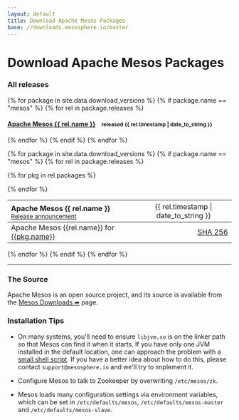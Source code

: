 ```yaml
---
layout: default
title: Download Apache Mesos Packages
base: //downloads.mesosphere.io/master
---
```


<div class="page-header">
  <h1>Download Apache Mesos Packages</h1>
</div>

### All releases

{% for package in site.data.download_versions %}
{% if package.name == "mesos" %}
{% for rel in package.releases %}
<h4>
  <a href="#apache-mesos-{{ rel.name }}" title="Show packages for Apache Mesos Apache Mesos {{ rel.name }}">Apache Mesos {{ rel.name }}</a>&nbsp;&nbsp;&nbsp;
  <small>released
    <time datetime="{{ rel.timestamp | date_to_xmlschema }}">{{ rel.timestamp | date_to_string }}</time>
  </small>
</h4>
{% endfor %}
{% endif %}
{% endfor %}

{% for package in site.data.download_versions %}
{% if package.name == "mesos" %}
{% for rel in package.releases %}
<div id="apache-mesos-{{ rel.release_group }}"></div>
<table class="table table-striped" id="apache-mesos-{{ rel.name }}">
  <thead>
    <tr>
      <th valign="bottom" align="left">
        <span class="h4">Apache Mesos {{ rel.name }}</span>
        <small style="font-weight:normal;">
          <a href="{{ rel.announcement }}" title="Release announcement for Apache Mesos {{ rel.name }}">Release announcement</a>
        </small>
      </th>
      <th class="text-right">
        <span title="Release date for Apache Mesos {{ rel.name }}" style="font-weight:normal;">
          <time datetime="{{ rel.timestamp | date_to_xmlschema }}">{{ rel.timestamp | date_to_string  }}</time>
        </span>
      </th>
    </tr>
  </thead>
  <tbody>

  {% for pkg in rel.packages %}
  <tr>
    <td>Apache Mesos {{rel.name}} for
      <a href="http:{{ page.base }}/{{ pkg.path }}" title="Apache Mesos {{rel.name}} for {{pkg.name}}">{{pkg.name}}</a>
    </td>
    <td align="right">
      <a href="http:{{ page.base }}/{{ pkg.path }}.sha256" title="SHA 256 for Apache Mesos {{rel.name}} for {{pkg.name}}">SHA 256</a>
    </td>
  </tr>
  {% endfor %}
  </tbody>
</table>
{% endfor %}
{% endif %}
{% endfor %}

---

### The Source
Apache Mesos is an open source project, and its source is available from the
[Mesos Downloads ➦](https://mesos.apache.org/downloads/) page.

### Installation Tips

* On many systems, you'll need to ensure `libjvm.so` is on the linker path so
  that Mesos can find it when it starts. If you have only one JVM installed in
  the default location, one can approach the problem with a
  [small shell script](https://gist.github.com/solidsnack/7569266).
  If you have a better idea about how to do this, please contact
  `support@mesosphere.io` and we'll try to implement it.

* Configure Mesos to talk to Zookeeper by overwriting `/etc/mesos/zk`.

* Mesos loads many configuration settings via environment variables, which can
  be set in `/etc/defaults/mesos`, `/etc/defaults/mesos-master` and
  `/etc/defaults/mesos-slave`.

